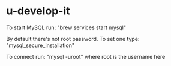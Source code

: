 # u-develop-it

To start MySQL run: "brew services start mysql"

By default there's not root password. To set one type: "mysql_secure_installation"

To connect run: "mysql -uroot" where root is the username here